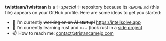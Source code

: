 **twisttaan/twisttaan** is a ✨ _special_ ✨ repository because its `README.md` (this file) appears on your GitHub profile.
Here are some ideas to get you started:
- 🔭 I’m currently ~~working on an AI startup!~~ https://intelisolve.app
- 🌱 I’m currently learning rust and c++ (look rust in a [side project](https://github.com/twisttaan/astray)
- 📫 How to reach me: contact@tristancamejo.com
